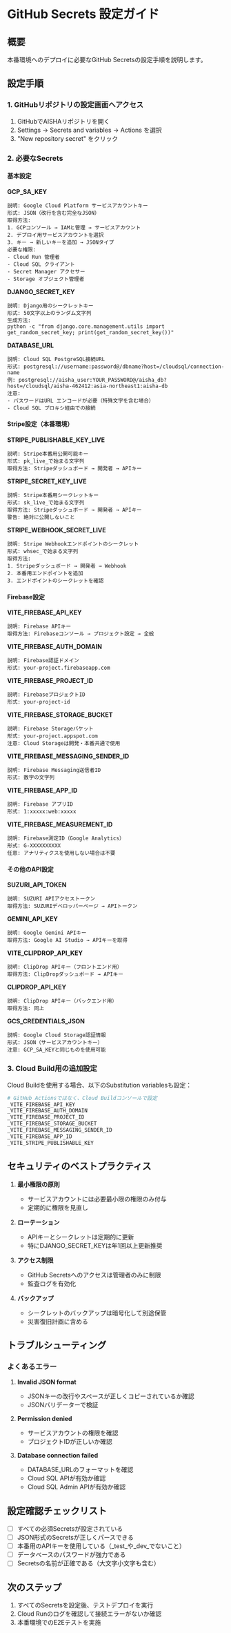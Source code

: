 # GitHub Secrets 設定ガイド

## 概要
本番環境へのデプロイに必要なGitHub Secretsの設定手順を説明します。

## 設定手順

### 1. GitHubリポジトリの設定画面へアクセス
1. GitHubでAISHAリポジトリを開く
2. Settings → Secrets and variables → Actions を選択
3. "New repository secret" をクリック

### 2. 必要なSecrets

#### 基本設定

**GCP_SA_KEY**
```
説明: Google Cloud Platform サービスアカウントキー
形式: JSON（改行を含む完全なJSON）
取得方法:
1. GCPコンソール → IAMと管理 → サービスアカウント
2. デプロイ用サービスアカウントを選択
3. キー → 新しいキーを追加 → JSONタイプ
必要な権限:
- Cloud Run 管理者
- Cloud SQL クライアント
- Secret Manager アクセサー
- Storage オブジェクト管理者
```

**DJANGO_SECRET_KEY**
```
説明: Django用のシークレットキー
形式: 50文字以上のランダム文字列
生成方法:
python -c "from django.core.management.utils import get_random_secret_key; print(get_random_secret_key())"
```

**DATABASE_URL**
```
説明: Cloud SQL PostgreSQL接続URL
形式: postgresql://username:password@/dbname?host=/cloudsql/connection-name
例: postgresql://aisha_user:YOUR_PASSWORD@/aisha_db?host=/cloudsql/aisha-462412:asia-northeast1:aisha-db
注意: 
- パスワードはURL エンコードが必要（特殊文字を含む場合）
- Cloud SQL プロキシ経由での接続
```

#### Stripe設定（本番環境）

**STRIPE_PUBLISHABLE_KEY_LIVE**
```
説明: Stripe本番用公開可能キー
形式: pk_live_で始まる文字列
取得方法: Stripeダッシュボード → 開発者 → APIキー
```

**STRIPE_SECRET_KEY_LIVE**
```
説明: Stripe本番用シークレットキー
形式: sk_live_で始まる文字列
取得方法: Stripeダッシュボード → 開発者 → APIキー
警告: 絶対に公開しないこと
```

**STRIPE_WEBHOOK_SECRET_LIVE**
```
説明: Stripe Webhookエンドポイントのシークレット
形式: whsec_で始まる文字列
取得方法:
1. Stripeダッシュボード → 開発者 → Webhook
2. 本番用エンドポイントを追加
3. エンドポイントのシークレットを確認
```

#### Firebase設定

**VITE_FIREBASE_API_KEY**
```
説明: Firebase APIキー
取得方法: Firebaseコンソール → プロジェクト設定 → 全般
```

**VITE_FIREBASE_AUTH_DOMAIN**
```
説明: Firebase認証ドメイン
形式: your-project.firebaseapp.com
```

**VITE_FIREBASE_PROJECT_ID**
```
説明: FirebaseプロジェクトID
形式: your-project-id
```

**VITE_FIREBASE_STORAGE_BUCKET**
```
説明: Firebase Storageバケット
形式: your-project.appspot.com
注意: Cloud Storageは開発・本番共通で使用
```

**VITE_FIREBASE_MESSAGING_SENDER_ID**
```
説明: Firebase Messaging送信者ID
形式: 数字の文字列
```

**VITE_FIREBASE_APP_ID**
```
説明: Firebase アプリID
形式: 1:xxxxx:web:xxxxx
```

**VITE_FIREBASE_MEASUREMENT_ID**
```
説明: Firebase測定ID（Google Analytics）
形式: G-XXXXXXXXXX
任意: アナリティクスを使用しない場合は不要
```

#### その他のAPI設定

**SUZURI_API_TOKEN**
```
説明: SUZURI APIアクセストークン
取得方法: SUZURIデベロッパーページ → APIトークン
```

**GEMINI_API_KEY**
```
説明: Google Gemini APIキー
取得方法: Google AI Studio → APIキーを取得
```

**VITE_CLIPDROP_API_KEY**
```
説明: ClipDrop APIキー（フロントエンド用）
取得方法: ClipDropダッシュボード → APIキー
```

**CLIPDROP_API_KEY**
```
説明: ClipDrop APIキー（バックエンド用）
取得方法: 同上
```

**GCS_CREDENTIALS_JSON**
```
説明: Google Cloud Storage認証情報
形式: JSON（サービスアカウントキー）
注意: GCP_SA_KEYと同じものを使用可能
```

### 3. Cloud Build用の追加設定

Cloud Buildを使用する場合、以下のSubstitution variablesも設定：

```bash
# GitHub Actionsではなく、Cloud Buildコンソールで設定
_VITE_FIREBASE_API_KEY
_VITE_FIREBASE_AUTH_DOMAIN
_VITE_FIREBASE_PROJECT_ID
_VITE_FIREBASE_STORAGE_BUCKET
_VITE_FIREBASE_MESSAGING_SENDER_ID
_VITE_FIREBASE_APP_ID
_VITE_STRIPE_PUBLISHABLE_KEY
```

## セキュリティのベストプラクティス

1. **最小権限の原則**
   - サービスアカウントには必要最小限の権限のみ付与
   - 定期的に権限を見直し

2. **ローテーション**
   - APIキーとシークレットは定期的に更新
   - 特にDJANGO_SECRET_KEYは年1回以上更新推奨

3. **アクセス制限**
   - GitHub Secretsへのアクセスは管理者のみに制限
   - 監査ログを有効化

4. **バックアップ**
   - シークレットのバックアップは暗号化して別途保管
   - 災害復旧計画に含める

## トラブルシューティング

### よくあるエラー

1. **Invalid JSON format**
   - JSONキーの改行やスペースが正しくコピーされているか確認
   - JSONバリデーターで検証

2. **Permission denied**
   - サービスアカウントの権限を確認
   - プロジェクトIDが正しいか確認

3. **Database connection failed**
   - DATABASE_URLのフォーマットを確認
   - Cloud SQL APIが有効か確認
   - Cloud SQL Admin APIが有効か確認

## 設定確認チェックリスト

- [ ] すべての必須Secretsが設定されている
- [ ] JSON形式のSecretsが正しくパースできる
- [ ] 本番用のAPIキーを使用している（_test_や_dev_でないこと）
- [ ] データベースのパスワードが強力である
- [ ] Secretsの名前が正確である（大文字小文字も含む）

## 次のステップ

1. すべてのSecretsを設定後、テストデプロイを実行
2. Cloud Runのログを確認して接続エラーがないか確認
3. 本番環境でのE2Eテストを実施